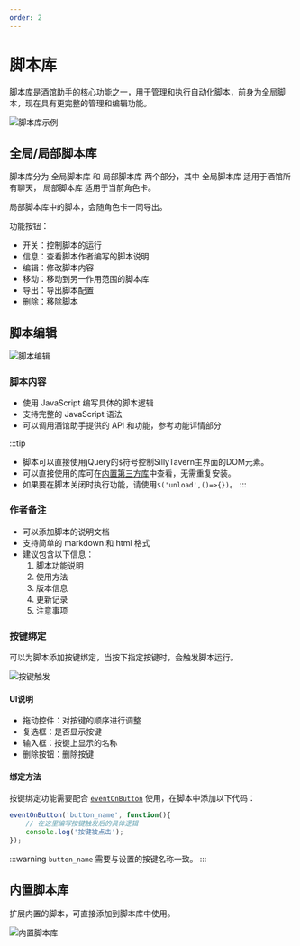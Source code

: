 ```yaml
---
order: 2
---
```

# 脚本库

脚本库是酒馆助手的核心功能之一，用于管理和执行自动化脚本，前身为全局脚本，现在具有更完整的管理和编辑功能。

![脚本库示例](/脚本库.jpg)

## 全局/局部脚本库

脚本库分为 全局脚本库 和 局部脚本库 两个部分，其中 全局脚本库 适用于酒馆所有聊天， 局部脚本库 适用于当前角色卡。

局部脚本库中的脚本，会随角色卡一同导出。

功能按钮：
  - 开关：控制脚本的运行
  - 信息：查看脚本作者编写的脚本说明
  - 编辑：修改脚本内容
  - 移动：移动到另一作用范围的脚本库
  - 导出：导出脚本配置
  - 删除：移除脚本

## 脚本编辑

![脚本编辑](/脚本编辑.jpg)

### 脚本内容

   - 使用 JavaScript 编写具体的脚本逻辑
   - 支持完整的 JavaScript 语法
   - 可以调用酒馆助手提供的 API 和功能，参考功能详情部分

:::tip
- 脚本可以直接使用jQuery的`$`符号控制SillyTavern主界面的DOM元素。
- 可以直接使用的库可在[内置第三方库](/guide/功能详情/其他辅助功能/内置第三方库)中查看，无需重复安装。
- 如果要在脚本关闭时执行功能，请使用`$('unload',()=>{})`。
:::

### 作者备注
   - 可以添加脚本的说明文档
   - 支持简单的 markdown 和 html 格式
   - 建议包含以下信息：
     1. 脚本功能说明
     2. 使用方法
     3. 版本信息
     4. 更新记录
     5. 注意事项

### 按键绑定

可以为脚本添加按键绑定，当按下指定按键时，会触发脚本运行。

![按键触发](/按键触发.jpg)

#### UI说明

- 拖动控件：对按键的顺序进行调整
- 复选框：是否显示按键
- 输入框：按键上显示的名称
- 删除按钮：删除按键

#### 绑定方法
按键绑定功能需要配合 [`eventOnButton`](/guide/功能详情/监听和发送事件#eventonbutton) 使用，在脚本中添加以下代码：

```javascript
eventOnButton('button_name', function(){
    // 在这里编写按键触发后的具体逻辑
    console.log('按键被点击');
});
```

:::warning
`button_name` 需要与设置的按键名称一致。
:::

## 内置脚本库

扩展内置的脚本，可直接添加到脚本库中使用。

![内置脚本库](/内置脚本库.jpg)

